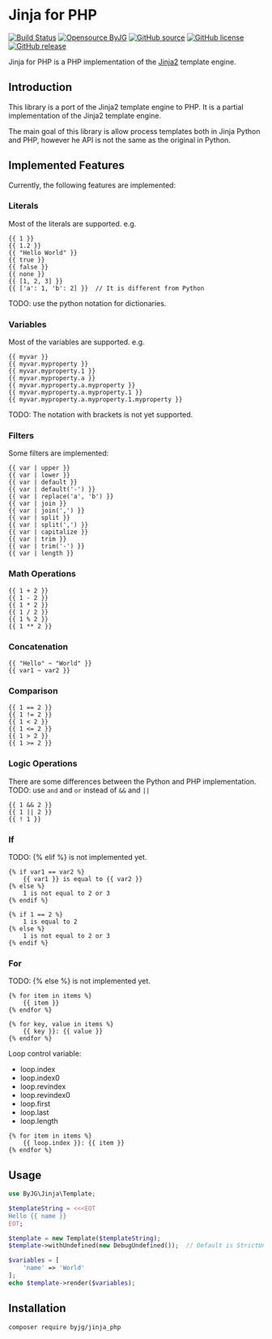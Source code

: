 # Jinja for PHP

[![Build Status](https://github.com/byjg/jinja_php/actions/workflows/phpunit.yml/badge.svg?branch=master)](https://github.com/byjg/jinja_php/actions/workflows/phpunit.yml)
[![Opensource ByJG](https://img.shields.io/badge/opensource-byjg-success.svg)](http://opensource.byjg.com)
[![GitHub source](https://img.shields.io/badge/Github-source-informational?logo=github)](https://github.com/byjg/jinja_php/)
[![GitHub license](https://img.shields.io/github/license/byjg/jinja_php.svg)](https://opensource.byjg.com/opensource/licensing.html)
[![GitHub release](https://img.shields.io/github/release/byjg/jinja_php.svg)](https://github.com/byjg/jinja_php/releases/)

Jinja for PHP is a PHP implementation of the [Jinja2](http://jinja.pocoo.org/) template engine.

## Introduction

This library is a port of the Jinja2 template engine to PHP. It is a partial implementation of the Jinja2 template engine.

The main goal of this library is allow process templates both in Jinja Python and PHP, however he API is not the same as the original in Python.

## Implemented Features

Currently, the following features are implemented:

### Literals

Most of the literals are supported. e.g.

```jinja
{{ 1 }}
{{ 1.2 }}
{{ "Hello World" }}
{{ true }}
{{ false }}
{{ none }}
{{ [1, 2, 3] }}
{{ ['a': 1, 'b': 2] }}  // It is different from Python
```

TODO: use the python notation for dictionaries.

### Variables

Most of the variables are supported. e.g.

```jinja
{{ myvar }}
{{ myvar.myproperty }}
{{ myvar.myproperty.1 }}
{{ myvar.myproperty.a }}
{{ myvar.myproperty.a.myproperty }}
{{ myvar.myproperty.a.myproperty.1 }}
{{ myvar.myproperty.a.myproperty.1.myproperty }}
```

TODO: The notation with brackets is not yet supported.

### Filters

Some filters are implemented:

```jinja
{{ var | upper }}
{{ var | lower }}
{{ var | default }}
{{ var | default('-') }}
{{ var | replace('a', 'b') }}
{{ var | join }}
{{ var | join(',') }}
{{ var | split }}
{{ var | split(',') }}
{{ var | capitalize }}
{{ var | trim }}
{{ var | trim('-') }}
{{ var | length }}
```

### Math Operations

```jinja
{{ 1 + 2 }}
{{ 1 - 2 }}
{{ 1 * 2 }}
{{ 1 / 2 }}
{{ 1 % 2 }}
{{ 1 ** 2 }}
```

### Concatenation

```jinja
{{ "Hello" ~ "World" }}
{{ var1 ~ var2 }}
```

### Comparison

```jinja
{{ 1 == 2 }}
{{ 1 != 2 }}
{{ 1 < 2 }}
{{ 1 <= 2 }}
{{ 1 > 2 }}
{{ 1 >= 2 }}
```

### Logic Operations

There are some differences between the Python and PHP implementation.
TODO: use `and` and `or` instead of `&&` and `||`

```jinja
{{ 1 && 2 }}
{{ 1 || 2 }}
{{ ! 1 }}
```

### If

TODO: {% elif %} is not implemented yet.

```jinja
{% if var1 == var2 %}
    {{ var1 }} is equal to {{ var2 }}
{% else %}
    1 is not equal to 2 or 3
{% endif %}
```

```jinja
{% if 1 == 2 %}
    1 is equal to 2
{% else %}
    1 is not equal to 2 or 3
{% endif %}
```

### For

TODO: {% else %} is not implemented yet.

```jinja
{% for item in items %}
    {{ item }}
{% endfor %}
```

```jinja
{% for key, value in items %}
    {{ key }}: {{ value }}
{% endfor %}
```

Loop control variable:

- loop.index
- loop.index0
- loop.revindex
- loop.revindex0
- loop.first
- loop.last
- loop.length

```jinja
{% for item in items %}
    {{ loop.index }}: {{ item }}
{% endfor %}
```

## Usage

```php
use ByJG\Jinja\Template;

$templateString = <<<EOT
Hello {{ name }}
EOT;

$template = new Template($templateString);
$template->withUndefined(new DebugUndefined());  // Default is StrictUndefined

$variables = [
    'name' => 'World'
];
echo $template->render($variables);
```

## Installation

```bash
composer require byjg/jinja_php
```

